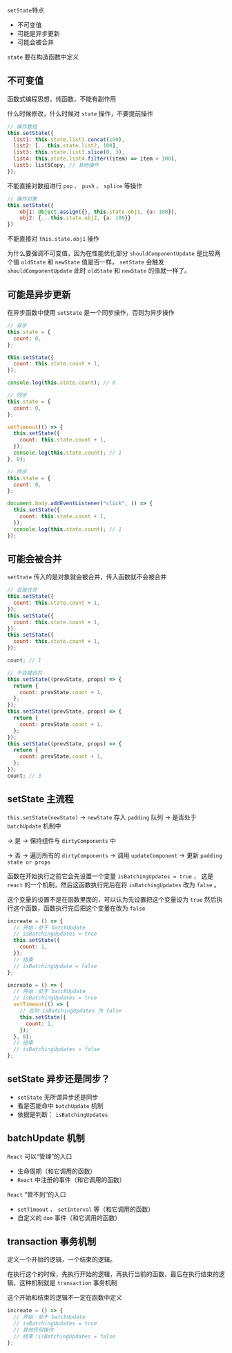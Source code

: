 `setState`特点

- 不可变值
- 可能是异步更新
- 可能会被合并

`state` 要在构造函数中定义

## 不可变值

函数式编程思想，纯函数，不能有副作用

什么时候修改，什么时候对 `state` 操作，不要提前操作

```jsx
// 操作数组
this.setState({
  list1: this.state.list1.concat(100),
  list2: [...this.state.list2, 100],
  list3: this.state.list3.slice(0, 3),
  list4: this.state.list4.filter((item) => item > 100),
  list5: list5Copy, // 其他操作
});
```

不能直接对数组进行 `pop` 、 `push` 、 `splice` 等操作

```jsx
// 操作对象
this.setState({
	obj1: Object.assign({}, this.state.obj1, {a: 100}),
	obj2: {...this.state.obj2, {a: 100}}
})
```

不能直接对 `this.state.obj1` 操作

为什么要强调不可变值，因为在性能优化部分 `shouldComponentUpdate` 是比较两个值 `oldState` 和 `newState` 值是否一样， `setState` 会触发 `shouldComponentUpdate` 此时 `oldState` 和 `newState` 的值就一样了。

## 可能是异步更新

在异步函数中使用 `setState` 是一个同步操作，否则为异步操作

```jsx
// 异步
this.state = {
  count: 0,
};

this.setState({
  count: this.state.count + 1,
});

console.log(this.state.count); // 0
```

```jsx
// 同步
this.state = {
  count: 0,
};

setTimeout(() => {
  this.setState({
    count: this.state.count + 1,
  });
  console.log(this.state.count); // 1
}, 0);
```

```jsx
// 同步
this.state = {
  count: 0,
};

document.body.addEventListener("click", () => {
  this.setState({
    count: this.state.count + 1,
  });
  console.log(this.state.count); // 1
});
```

## 可能会被合并

`setState` 传入的是对象就会被合并，传入函数就不会被合并

```jsx
// 会被合并
this.setState({
  count: this.state.count + 1,
});
this.setState({
  count: this.state.count + 1,
});
this.setState({
  count: this.state.count + 1,
});

count; // 1
```

```jsx
// 不会被合并
this.setState((prevState, props) => {
  return {
    count: prevState.count + 1,
  };
});
this.setState((prevState, props) => {
  return {
    count: prevState.count + 1,
  };
});
this.setState((prevState, props) => {
  return {
    count: prevState.count + 1,
  };
});
count; // 3
```

## setState 主流程

`this.setState(newState)` → `newState` 存入 `padding` 队列 → 是否处于 `batchUpdate` 机制中

→ 是 → 保持组件与 `dirtyComponents` 中

→ 否 → 遍历所有的 `dirtyComponents` → 调用 `updateComponent` → 更新 `padding state or props`

函数在开始执行之前它会先设置一个变量 `isBatchingUpdates = true` ， 这是 `react` 的一个机制，然后这函数执行完后在将 `isBatchingUpdates` 改为 `false` 。

这个变量的设置不是在函数里面的，可以认为先设置把这个变量设为 `true` 然后执行这个函数，函数执行完后把这个变量在改为 `false`

```jsx
increate = () => {
  // 开始：处于 batchUpdate
  // isBatchingUpdates = true
  this.setState({
    count: 1,
  });
  // 结束
  // isBatchingUpdate = false
};
```

```jsx
increate = () => {
  // 开始：处于 batchUpdate
  // isBatchingUpdates = true
  setTimeout(() => {
    // 此时 isBatchingUpdates 为 false
    this.setState({
      count: 1,
    });
  }, 0);
  // 结束
  // isBatchingUpdates = false
};
```

## setState 异步还是同步？

- `setState` 无所谓异步还是同步
- 看是否能命中 `batchUpdate` 机制
- 依据是判断： `isBatchingUpdates`

## batchUpdate 机制

`React` 可以“管理”的入口

- 生命周期（和它调用的函数）
- `React` 中注册的事件（和它调用的函数）

`React` “管不到”的入口

- `setTimeout` 、 `setInterval` 等（和它调用的函数）
- 自定义的 `dom` 事件（和它调用的函数）

## transaction 事务机制

定义一个开始的逻辑，一个结束的逻辑。

在执行这个的时候，先执行开始的逻辑，再执行当前的函数，最后在执行结束的逻辑，这种机制就是 `transaction` 事务机制

这个开始和结束的逻辑不一定在函数中定义

```jsx
increate = () => {
  // 开始：处于 batchUpdate
  // isBatchingUpdates = true
  // 其他任何操作
  // 结束：isBatchingUpdates = false
};
```
